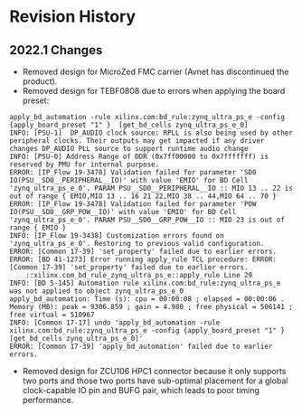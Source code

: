 # Revision History

## 2022.1 Changes

* Removed design for MicroZed FMC carrier (Avnet has discontinued the product).
* Removed design for TEBF0808 due to errors when applying the board preset:
```
apply_bd_automation -rule xilinx.com:bd_rule:zynq_ultra_ps_e -config {apply_board_preset "1" }  [get_bd_cells zynq_ultra_ps_e_0]
INFO: [PSU-1]  DP_AUDIO clock source: RPLL is also being used by other peripheral clocks. Their outputs may get impacted if any driver changes DP_AUDIO PLL source to support runtime audio change 
INFO: [PSU-0] Address Range of DDR (0x7ff00000 to 0x7fffffff) is reserved by PMU for internal purpose.
ERROR: [IP_Flow 19-3478] Validation failed for parameter 'SD0 IO(PSU__SD0__PERIPHERAL__IO)' with value 'EMIO' for BD Cell 'zynq_ultra_ps_e_0'. PARAM PSU__SD0__PERIPHERAL__IO :: MIO 13 .. 22 is out of range { EMIO,MIO 13 .. 16 21 22,MIO 38 .. 44,MIO 64 .. 70 }
ERROR: [IP_Flow 19-3478] Validation failed for parameter 'POW IO(PSU__SD0__GRP_POW__IO)' with value 'EMIO' for BD Cell 'zynq_ultra_ps_e_0'. PARAM PSU__SD0__GRP_POW__IO :: MIO 23 is out of range { EMIO }
INFO: [IP_Flow 19-3438] Customization errors found on 'zynq_ultra_ps_e_0'. Restoring to previous valid configuration.
ERROR: [Common 17-39] 'set_property' failed due to earlier errors.
ERROR: [BD 41-1273] Error running apply_rule TCL procedure: ERROR: [Common 17-39] 'set_property' failed due to earlier errors.
    ::xilinx.com_bd_rule_zynq_ultra_ps_e::apply_rule Line 29
INFO: [BD 5-145] Automation rule xilinx.com:bd_rule:zynq_ultra_ps_e was not applied to object zynq_ultra_ps_e_0
apply_bd_automation: Time (s): cpu = 00:00:08 ; elapsed = 00:00:06 . Memory (MB): peak = 9306.859 ; gain = 4.980 ; free physical = 506141 ; free virtual = 510967
INFO: [Common 17-17] undo 'apply_bd_automation -rule xilinx.com:bd_rule:zynq_ultra_ps_e -config {apply_board_preset "1" }  [get_bd_cells zynq_ultra_ps_e_0]'
ERROR: [Common 17-39] 'apply_bd_automation' failed due to earlier errors.
```
* Removed design for ZCU106 HPC1 connector because it only supports two ports and those two ports have sub-optimal placement 
  for a global clock-capable IO pin and BUFG pair, which leads to poor timing performance.

